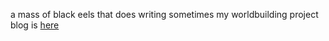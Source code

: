 a mass of black eels that does writing sometimes
my worldbuilding project blog is [here](https://www.tumblr.com/blog/mythopoeian-manuscripts)
<!---
Altered-Intellect/Altered-Intellect is a ✨ special ✨ repository because its `README.md` (this file) appears on your GitHub profile.
You can click the Preview link to take a look at your changes.
--->
